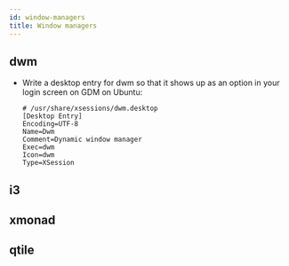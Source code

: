 ```yaml
---
id: window-managers
title: Window managers
---
```


## dwm

- Write a desktop entry for dwm so that it shows up as an option in your login
  screen on GDM on Ubuntu:

  ```
  # /usr/share/xsessions/dwm.desktop
  [Desktop Entry]
  Encoding=UTF-8
  Name=Dwm
  Comment=Dynamic window manager
  Exec=dwm
  Icon=dwm
  Type=XSession
  ```

## i3

## xmonad

## qtile
